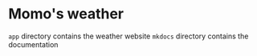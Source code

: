 # Momo's weather

`app` directory contains the weather website
`mkdocs` directory contains the documentation 